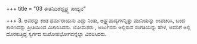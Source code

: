 +++
title = "03 ಈತನಿದಿರೆದ್ದಘ್ರ್ಯ ಪಾದ್ಯವ"

+++
3. ಅವರನ್ನು ಕಂಡ ಧರ್ಮರಾಯನು ಎದ್ದು ನಿಂತು, ಅಘ್ರ್ಯಪಾದ್ಯಗಳನ್ನಿತ್ತು ಮುನಿಯನ್ನು ಉಪಚರಿಸಿ, ಬಂದ ಕಾರಣವನ್ನು ಪ್ರೀತಿಯಿಂದ ವಿಚಾರಿಸಿದನು. ಲೋಮಶರು , ಅರ್ಜುನನು ಅಲ್ಲಿರುವ ಸಂಗತಿಯನ್ನು ಹೇಳಿ, ಅವನಿಗೆ ಅಲ್ಲಿ ದೊರಕುತ್ತಿದ್ದ ಸ್ವರ್ಗದ ಸುಖೋಪಭೋಗವನ್ನೆಲ್ಲಾ ವಿವರಿಸಿದರು.